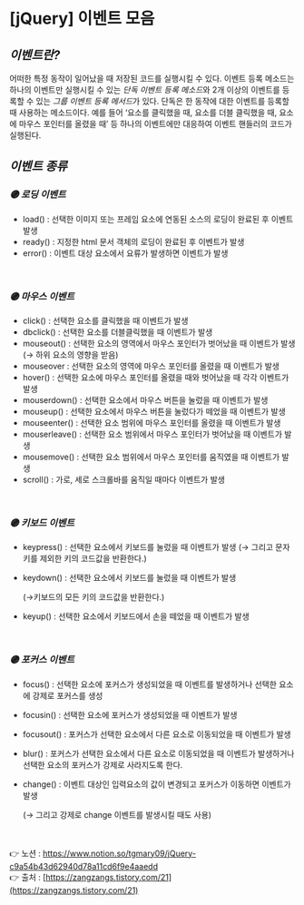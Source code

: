 # [jQuery] 이벤트 모음

## *이벤트란?*

어떠한 특정 동작이 일어났을 때 저장된 코드를 실행시킬 수 있다.
이벤트 등록 메소드는 하나의 이벤트만 실행시킬 수 있는 *단독 이벤트 등록 메소드*와 2개 이상의 
이벤트를 등록할 수 있는 *그룹 이벤트 등록 메서드*가 있다. 
단독은 한 동작에 대한 이벤트를 등록할 때 사용하는 메소드이다. 예를 들어 ‘요소를 클릭했을 때, 
요소를 더블 클릭했을 때, 요소에 마우스 포인터를 올렸을 때’ 등 하나의 이벤트에만 대응하여 이벤트 핸들러의 코드가 실행된다.
<br>

## *이벤트 종류*

### *🟣 로딩 이벤트*

- load() : 선택한 이미지 또는 프레임 요소에 연동된 소스의 로딩이 완료된 후 이벤트 발생
- ready() : 지정한 html 문서 객체의 로딩이 완료된 후 이벤트가 발생
- error() : 이벤트 대상 요소에서 요류가 발생하면 이벤트가 발생
<br>

### *🟣 마우스 이벤트*

- click() : 선택한 요소를 클릭했을 때 이벤트가 발생
- dbclick() : 선택한 요소를 더블클릭했을 때 이벤트가 발생
- mouseout() : 선택한 요소의 영역에서 마우스 포인터가 벗어났을 때 이벤트가 발생 
(→ 하위 요소의 영향을 받음)
- mouseover : 선택한 요소의 영역에 마우스 포인터를 올렸을 때 이벤트가 발생
- hover() : 선택한 요소에 마우스 포인터를 올렸을 때와 벗어났을 때 각각 이벤트가 발생
- mouserdown() : 선택한 요소에서 마우스 버튼을 눌렀을 때 이벤트가 발생
- mouseup() : 선택한 요소에서 마우스 버튼을 눌렀다가 떼었을 때 이벤트가 발생
- mouseenter() : 선택한 요소 범위에 마우스 포인터를 올렸을 때 이벤트가 발생
- mouserleave() : 선택한 요소 범위에서 마우스 포인터가 벗어났을 때 이벤트가 발생
- mousemove() : 선택한 요소 범위에서 마우스 포인터를 움직였을 때 이벤트가 발생
- scroll() : 가로, 세로 스크롤바를 움직일 때마다 이벤트가 발생
<br>

### *🟣 키보드 이벤트*

- keypress() : 선택한 요소에서 키보드를 눌렀을 때 이벤트가 발생
(→ 그리고 문자 키를 제외한 키의 코드값을 반환한다.)
- keydown() : 선택한 요소에서 키보드를 눌렀을 때 이벤트가 발생
    
    (→키보드의 모든 키의 코드값을 반환한다.)
    
- keyup() : 선택한 요소에서 키보드에서 손을 떼었을 때 이벤트가 발생
<br>

### *🟣 포커스 이벤트*

- focus() : 선택한 요소에 포커스가 생성되었을 때 이벤트를 발생하거나 선택한 요소에 강제로 
포커스를 생성
- focusin() : 선택한 요소에 포커스가 생성되었을 때 이벤트가 발생
- focusout() : 포커스가 선택한 요소에서 다른 요소로 이동되었을 때 이벤트가 발생
- blur() : 포커스가 선택한 요소에서 다른 요소로 이동되었을 때 이벤트가 발생하거나 
선택한 요소의 포커스가 강제로 사라지도록 한다.
- change() : 이벤트 대상인 입력요소의 값이 변경되고 포커스가 이동하면 이벤트가 발생
    
    (→ 그리고 강제로 change 이벤트를 발생시킬 때도 사용)
    
<br><br>
👉 노션 : https://www.notion.so/tgmary09/jQuery-c9a54b43d62940d78a11cd6f9e4aaedd
<br>
👉 출처 : [https://zangzangs.tistory.com/21](https://zangzangs.tistory.com/21)
